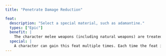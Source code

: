 ```yaml
---
title: "Penetrate Damage Reduction"

feat:
  description: "Select a special material, such as adamantine."
  types: ["Epic"]
  benefit: |
    The character melee weapons (including natural weapons) are treated as being crafted from the chosen special material for the purposes of bypassing the damage reduction of any creature the character strikes. None of the other special properties of special materials are gained by the character's melee weapons.
  special: |
    A character can gain this feat multiple times. Each time the feat is selected the character selects a different special material. The character's melee attacks are treated as being crafted of all chosen materials for the purposes of bypassing damage reduction.
---
```

